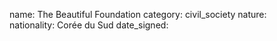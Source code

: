 name: The Beautiful Foundation
category: civil_society
nature:  
nationality: Corée du Sud
date_signed:
    